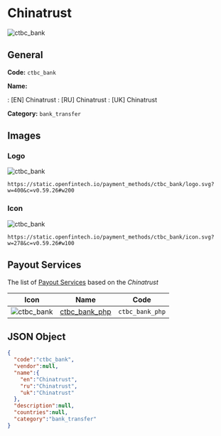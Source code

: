 
# Chinatrust 
![ctbc_bank](https://static.openfintech.io/payment_methods/ctbc_bank/logo.svg?w=400&c=v0.59.26#w200)  

## General 
**Code:** `ctbc_bank` 
 
**Name:** 
 
:	[EN] Chinatrust 
:	[RU] Chinatrust 
:	[UK] Chinatrust 
 
**Category:** `bank_transfer` 
 

## Images 

### Logo 
![ctbc_bank](https://static.openfintech.io/payment_methods/ctbc_bank/logo.svg?w=400&c=v0.59.26#w200)  

```
https://static.openfintech.io/payment_methods/ctbc_bank/logo.svg?w=400&c=v0.59.26#w200
```  

### Icon 
![ctbc_bank](https://static.openfintech.io/payment_methods/ctbc_bank/icon.svg?w=278&c=v0.59.26#w100)  

```
https://static.openfintech.io/payment_methods/ctbc_bank/icon.svg?w=278&c=v0.59.26#w100
```  

## Payout Services 
 
The list of [Payout Services](/payout-services/) based on the _Chinatrust_ 

|Icon|Name|Code| 
|:---:|:---:|:---:| 
|![ctbc_bank](https://static.openfintech.io/payout_methods/ctbc_bank/icon.png?w=278&c=v0.59.26#w40) |[ctbc_bank_php](/payout-services/ctbc_bank_php/)|`ctbc_bank_php`| 
 

## JSON Object 

```json
{
  "code":"ctbc_bank",
  "vendor":null,
  "name":{
    "en":"Chinatrust",
    "ru":"Chinatrust",
    "uk":"Chinatrust"
  },
  "description":null,
  "countries":null,
  "category":"bank_transfer"
}
```  
